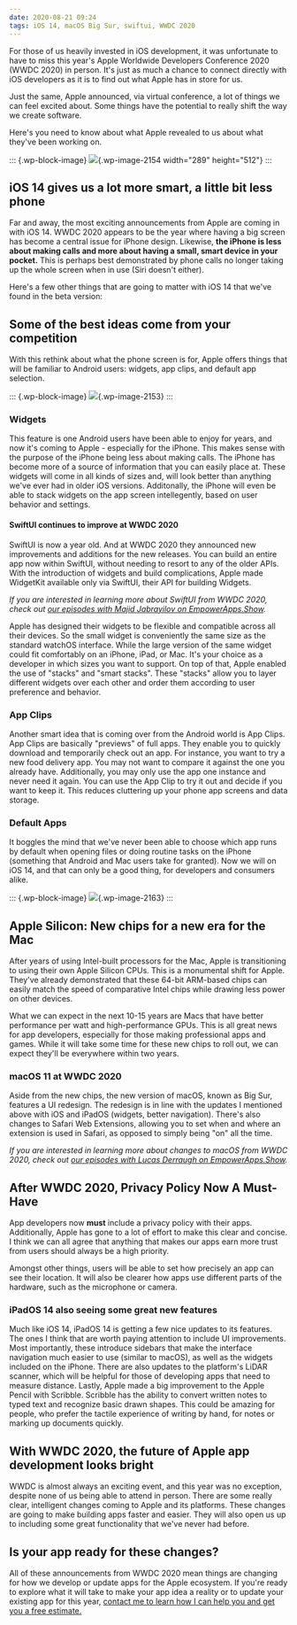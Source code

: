 ```yaml
---
date: 2020-08-21 09:24
tags: iOS 14, macOS Big Sur, swiftui, WWDC 2020
---
```

For those of us heavily invested in iOS development, it was unfortunate
to have to miss this year's Apple Worldwide Developers Conference 2020
(WWDC 2020) in person. It's just as much a chance to connect directly
with iOS developers as it is to find out what Apple has in store for us.

Just the same, Apple announced, via virtual conference, a lot of things
we can feel excited about. Some things have the potential to really
shift the way we create software.

Here's you need to know about what Apple revealed to us about what
they've been working on.

::: {.wp-block-image}
![](https://brightdigit.com/wp-content/uploads/2020/08/IMG_0091-577x1024.png){.wp-image-2154
width="289" height="512"}
:::

## iOS 14 gives us a lot more smart, a little bit less phone

Far and away, the most exciting announcements from Apple are coming in
with iOS 14. WWDC 2020 appears to be the year where having a big screen
has become a central issue for iPhone design. Likewise, **the iPhone is
less about making calls and more about having a small, smart device in
your pocket.** This is perhaps best demonstrated by phone calls no
longer taking up the whole screen when in use (Siri doesn't either).

Here's a few other things that are going to matter with iOS 14 that
we've found in the beta version:

## Some of the best ideas come from your competition

With this rethink about what the phone screen is for, Apple offers
things that will be familiar to Android users: widgets, app clips, and
default app selection.

::: {.wp-block-image}
![](https://brightdigit.com/wp-content/uploads/2020/08/IOS_14_Homescreen.png){.wp-image-2153}
:::

### Widgets

This feature is one Android users have been able to enjoy for years, and
now it's coming to Apple - especially for the iPhone. This makes sense
with the purpose of the iPhone being less about making calls. The iPhone
has become more of a source of information that you can easily place at.
These widgets will come in all kinds of sizes and, will look better than
anything we've ever had in older iOS versions. Additonally, the iPhone
will even be able to stack widgets on the app screen intellegently,
based on user behavior and settings. 

#### SwiftUI continues to improve at WWDC 2020

SwiftUI is now a year old. And at WWDC 2020 they announced new
improvements and additions for the new releases. You can build an entire
app now within SwiftUI, without needing to resort to any of the older
APIs. With the introduction of widgets and build complications, Apple
made WidgetKit available only via SwiftUI, their API for building
Widgets.

*If you are interested in learning more about SwiftUI from WWDC 2020,
check out [our episodes with Majid Jabrayilov on
EmpowerApps.Show](https://share.transistor.fm/s/44dc8297).*

Apple has designed their widgets to be flexible and compatible across
all their devices. So the small widget is conveniently the same size as
the standard watchOS interface. While the large version of the same
widget could fit comfortably on an iPhone, iPad, or Mac. It's your
choice as a developer in which sizes you want to support. On top of
that, Apple enabled the use of "stacks" and "smart stacks". These
\"stacks\" allow you to layer different widgets over each other and
order them according to user preference and behavior.

### App Clips

Another smart idea that is coming over from the Android world is App
Clips. App Clips are basically "previews" of full apps. They enable you
to quickly download and temporarily check out an app. For instance, you
want to try a new food delivery app. You may not want to compare it
against the one you already have. Additionally, you may only use the app
one instance and never need it again. You can use the App Clip to try it
out and decide if you want to keep it. This reduces cluttering up your
phone app screens and data storage.

### Default Apps

It boggles the mind that we've never been able to choose which app runs
by default when opening files or doing routine tasks on the iPhone
(something that Android and Mac users take for granted). Now we will on
iOS 14, and that can only be a good thing, for developers and consumers
alike.

::: {.wp-block-image}
![](https://brightdigit.com/wp-content/uploads/2020/08/macOS-Big-Sur-1024x576.jpg){.wp-image-2163}
:::

## Apple Silicon: New chips for a new era for the Mac

After years of using Intel-built processors for the Mac, Apple is
transitioning to using their own Apple Silicon CPUs. This is a
monumental shift for Apple. They've already demonstrated that these
64-bit ARM-based chips can easily match the speed of comparative Intel
chips while drawing less power on other devices.

What we can expect in the next 10-15 years are Macs that have better
performance per watt and high-performance GPUs. This is all great news
for app developers, especially for those making professional apps and
games. While it will take some time for these new chips to roll out, we
can expect they'll be everywhere within two years.

### macOS 11 at WWDC 2020

Aside from the new chips, the new version of macOS, known as Big Sur,
features a UI redesign. The redesign is in line with the updates I
mentioned above with iOS and iPadOS (widgets, better navigation).
There's also changes to Safari Web Extensions, allowing you to set when
and where an extension is used in Safari, as opposed to simply being
"on" all the time.

*If you are interested in learning more about changes to macOS from WWDC
2020, check out [our episodes with Lucas Derraugh on
EmpowerApps.Show](https://share.transistor.fm/s/416088a5).*

## After WWDC 2020, Privacy Policy Now A Must-Have

App developers now **must** include a privacy policy with their apps.
Additionally, Apple has gone to a lot of effort to make this clear and
concise. I think we can all agree that anything that makes our apps earn
more trust from users should always be a high priority.

Amongst other things, users will be able to set how precisely an app can
see their location. It will also be clearer how apps use different parts
of the hardware, such as the microphone or camera.

### iPadOS 14 also seeing some great new features

Much like iOS 14, iPadOS 14 is getting a few nice updates to its
features. The ones I think that are worth paying attention to include UI
improvements. Most importantly, these introduce sidebars that make the
interface navigation much easier to use (similar to macOS), as well as
the widgets included on the iPhone. There are also updates to the
platform's LiDAR scanner, which will be helpful for those of developing
apps that need to measure distance. Lastly, Apple made a big improvement
to the Apple Pencil with Scribble. Scribble has the ability to convert
written notes to typed text and recognize basic drawn shapes. This could
be amazing for people, who prefer the tactile experience of writing by
hand, for notes or marking up documents quickly.

## With WWDC 2020, the future of Apple app development looks bright

WWDC is almost always an exciting event, and this year was no exception,
despite none of us being able to attend in person. There are some really
clear, intelligent changes coming to Apple and its platforms. These
changes are going to make building apps faster and easier. They will
also open us up to including some great functionality that we've never
had before.

## Is your app ready for these changes?

All of these announcements from WWDC 2020 mean things are changing for
how we develop or update apps for the Apple ecosystem. If you\'re ready
to explore what it will take to make your app idea a reality or to
update your existing app for this year, [contact me to learn how I can
help you and get you a free estimate.](https://brightdigit.com/contact/)